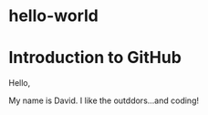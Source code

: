 # hello-world
Introduction to GitHub
===========

Hello, 

My name is David. I like the outddors...and coding!
